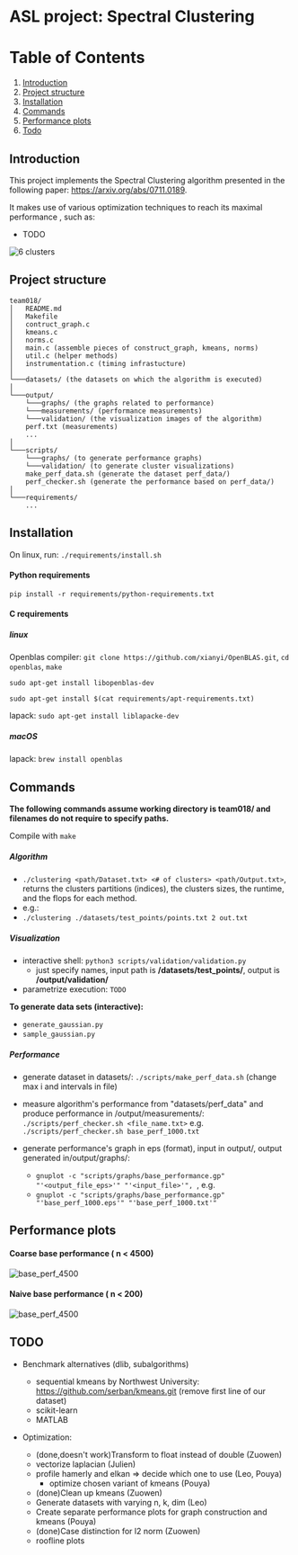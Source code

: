 # ASL project: Spectral Clustering

# Table of Contents

1. [Introduction](#Introduction)
2. [Project structure](#Structure)
3. [Installation](#Installation)
4. [Commands](#Commands)
5. [Performance plots](#Performance)
6. [Todo](#Todo)

<a name="Introduction"></a>
## Introduction


This project implements the Spectral Clustering algorithm presented in the following paper: https://arxiv.org/abs/0711.0189.

It makes use of various optimization techniques to reach its maximal performance , such as:
- TODO

![6 clusters](output/validation/6_c.png) 


<a name="Structure"></a>
## Project structure


```
team018/
│   README.md
│   Makefile 
│   contruct_graph.c 
│   kmeans.c
│   norms.c
│   main.c (assemble pieces of construct_graph, kmeans, norms)
│   util.c (helper methods)
│   instrumentation.c (timing infrastucture)  
│
└───datasets/ (the datasets on which the algorithm is executed)
│   
└───output/ 
    └───graphs/ (the graphs related to performance)
    └───measurements/ (performance measurements)
    └───validation/ (the visualization images of the algorithm)
    perf.txt (measurements)
    ... 
│ 
└───scripts/ 
    └───graphs/ (to generate performance graphs)
    └───validation/ (to generate cluster visualizations)
    make_perf_data.sh (generate the dataset perf_data/)
    perf_checker.sh (generate the performance based on perf_data/)
│   
└───requirements/
    ...
```

<a name="Installation"></a>
## Installation

On linux, run: `./requirements/install.sh`

#### Python requirements

`pip install -r requirements/python-requirements.txt`

#### C requirements

##### linux

Openblas compiler: `git clone https://github.com/xianyi/OpenBLAS.git`, `cd openblas`, `make`

`sudo apt-get install libopenblas-dev`

`sudo apt-get install $(cat requirements/apt-requirements.txt)`

lapack: `sudo apt-get install liblapacke-dev`

##### macOS

lapack: `brew install openblas`


<a name="Commands"></a>
## Commands

**The following commands assume working directory is team018/ and filenames do not require to specify paths.**


Compile with `make`


##### Algorithm 

- `./clustering <path/Dataset.txt> <# of clusters> <path/Output.txt>`, returns the clusters partitions (indices), the clusters sizes,
the runtime, and the flops for each method.
- e.g.: 
- ` ./clustering ./datasets/test_points/points.txt 2 out.txt
`

##### Visualization

- interactive shell: `python3 scripts/validation/validation.py`
    - just specify names, input path is **/datasets/test_points/**, output is **/output/validation/**
- parametrize execution: `TODO`

**To generate data sets (interactive):**

- `generate_gaussian.py`
- `sample_gaussian.py`

##### Performance

- generate dataset in datasets/: `./scripts/make_perf_data.sh` (change max i and intervals in file)
- measure algorithm's performance from "datasets/perf_data" and produce performance in /output/measurements/: `./scripts/perf_checker.sh <file_name.txt>`  e.g. `./scripts/perf_checker.sh base_perf_1000.txt`
- generate performance's graph in eps (format), input in output/, output generated in/output/graphs/:

    - `gnuplot -c "scripts/graphs/base_performance.gp" "'<output_file_eps>'" "'<input_file>'",
`, e.g.
    - `gnuplot -c "scripts/graphs/base_performance.gp" "'base_perf_1000.eps'" "'base_perf_1000.txt'"
`

<a name="Performance"></a>
## Performance plots

#### Coarse base performance ( n < 4500)

![base_perf_4500](output/graphs/naive.png) 

#### Naive base performance ( n < 200)

![base_perf_4500](output/graphs/base_perf_200.png) 


<a name="Todo"></a>
## TODO

- Benchmark alternatives (dlib, subalgorithms)
  - sequential kmeans by Northwest University: https://github.com/serban/kmeans.git (remove first line of our dataset)
  - scikit-learn
  - MATLAB
                                           
- Optimization:

  - (done,doesn't work)Transform to float instead of double (Zuowen)
  - vectorize laplacian (Julien)
  - profile hamerly and elkan => decide which one to use (Leo, Pouya)
    - optimize chosen variant of kmeans (Pouya)
  - (done)Clean up kmeans (Zuowen)
  - Generate datasets with varying n, k, dim (Leo)
  - Create separate performance plots for graph construction and kmeans (Pouya)
  - (done)Case distinction for l2 norm (Zuowen)
  - roofline plots

